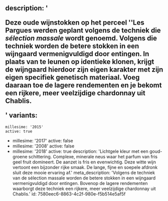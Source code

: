 description: '<p>Deze oude wijnstokken op het perceel ''Les Pargues werden geplant volgens de techniek die <i>sélection massale </i>wordt genoemd. Volgens die techniek worden de betere stokken in een wijngaard vermenigvuldigd door entingen. In plaats van te leunen op identieke klonen, krijgt de wijngaard hierdoor zijn eigen karakter met zijn eigen specifiek genetisch materiaal. Voeg daaraan toe de lagere rendementen en je bekomt een rijkere, meer veelzijdige chardonnay uit Chablis.</p>'
variants:
  -
    millesime: '2015'
    active: true
  -
    millesime: '2017'
    active: false
  -
    millesime: '2008'
    active: false
  -
    millesime: '2018'
    active: true
    description: 'Lichtgele kleur met een goud-groene schittering. Complexe, minerale neus waar het parfum van fris geel fruit domineert. De aanzet is fris en evenwichtig. Deze witte wijn vertoont een bijzonder rijke smaak. De lange, fijne en soepele afdronk sluit deze mooie ervaring af.'
meta_description: 'Volgens de techniek van de sélection massale worden de betere stokken in een wijngaard vermenigvuldigd door entingen. Bovenop de lagere rendementen waarborgt deze techniek een rijkere, meer veelzijdige chardonnay uit Chablis.'
id: 7580eec6-8863-4c2f-980e-f5b514e5af5f

